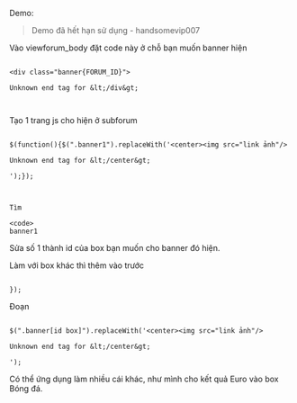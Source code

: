 Demo:

> Demo đã hết hạn sử dụng - handsomevip007



Vào viewforum\_body đặt code này ở chỗ bạn muốn banner hiện

```

<div class="banner{FORUM_ID}">

Unknown end tag for &lt;/div&gt;



```

Tạo 1 trang js cho hiện ở subforum

```

$(function(){$(".banner1").replaceWith('<center><img src="link ảnh"/>

Unknown end tag for &lt;/center&gt;

');});



Tìm

<code>
banner1
```

Sửa số 1 thành id của box bạn muốn cho banner đó hiện.

Làm với box khác thì thêm vào trước

```

});
```

Đoạn

```

$(".banner[id box]").replaceWith('<center><img src="link ảnh"/>

Unknown end tag for &lt;/center&gt;

');
```

Có thể ứng dụng làm nhiều cái khác, như mình cho kết quả Euro vào box Bóng đá.